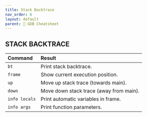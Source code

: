 ```yaml
---
title: Stack Backtrace
nav_order: 6
layout: default
parent: 📑 GDB Cheatsheet
---
```


## **STACK BACKTRACE**
  
| Command         | Result                                  |
| :-------------- | :-------------------------------------- |
| `bt`            | Print stack backtrace.                  |
| `frame`         | Show current execution position.        |
| `up`            | Move up stack trace (towards main).     |
| `down`          | Move down stack trace (away from main). |
| `info locals`   | Print automatic variables in frame.     |
| `info args`     | Print function parameters.              |